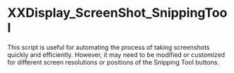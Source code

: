 # XXDisplay_ScreenShot_SnippingTool
This script is useful for automating the process of taking screenshots quickly and efficiently. However, it may need to be modified or customized for different screen resolutions or positions of the Snipping Tool buttons.

